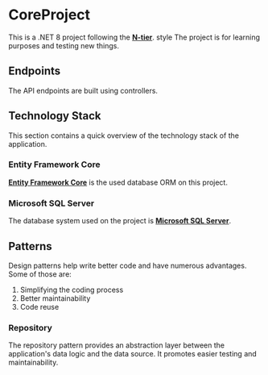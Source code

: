 # CoreProject

This is a .NET 8 project following the [**N-tier**]([https://blog.cleancoder.com/uncle-bob/2012/08/13/the-clean-architecture.html](https://learn.microsoft.com/en-us/azure/architecture/guide/architecture-styles/n-tier)). style
The project is for learning purposes and testing new things.

## Endpoints

The API endpoints are built using controllers.

## Technology Stack

This section contains a quick overview of the technology stack of the application.

### Entity Framework Core

[**Entity Framework Core**](https://github.com/dotnet/efcore) is the used database ORM on this project.

### Microsoft SQL Server

The database system used on the project is [**Microsoft SQL Server**]([https://www.postgresql.org/](https://www.microsoft.com/en-us/sql-server/sql-server-downloads)https://www.microsoft.com/en-us/sql-server/sql-server-downloads).

## Patterns

Design patterns help write better code and have numerous advantages.
Some of those are:

  1. Simplifying the coding process
  2. Better maintainability
  3. Code reuse

### Repository

The repository pattern provides an abstraction layer between the application's data logic and
the data source. It promotes easier testing and maintainability.
